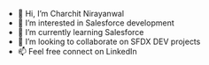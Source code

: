 - 👋 Hi, I’m Charchit Nirayanwal  
- 👀 I’m interested in Salesforce development
- 🌱 I’m currently learning Salesforce 
- 💞️ I’m looking to collaborate on SFDX DEV projects
- 📫 Feel free connect on LinkedIn

<!---
charchit011/charchit011 is a ✨ special ✨ repository because its `README.md` (this file) appears on your GitHub profile.
You can click the Preview link to take a look at your changes.
--->
